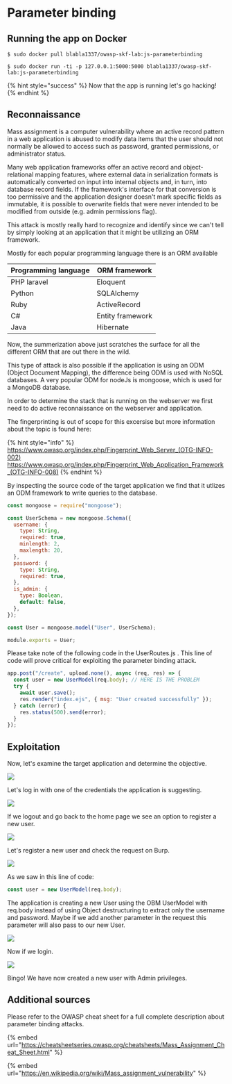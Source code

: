 # Parameter binding

## Running the app on Docker

```
$ sudo docker pull blabla1337/owasp-skf-lab:js-parameterbinding
```

```
$ sudo docker run -ti -p 127.0.0.1:5000:5000 blabla1337/owasp-skf-lab:js-parameterbinding
```

{% hint style="success" %}
Now that the app is running let's go hacking!
{% endhint %}

## Reconnaissance

Mass assignment is a computer vulnerability where an active record pattern in a web application is abused to modify data items that the user should not normally be allowed to access such as password, granted permissions, or administrator status.

Many web application frameworks offer an active record and object-relational mapping features, where external data in serialization formats is automatically converted on input into internal objects and, in turn, into database record fields. If the framework's interface for that conversion is too permissive and the application designer doesn't mark specific fields as immutable, it is possible to overwrite fields that were never intended to be modified from outside (e.g. admin permissions flag).

This attack is mostly really hard to recognize and identify since we can't tell
by simply looking at an application that it might be utilizing an ORM framework.

Mostly for each popular programming language there is an ORM available

| Programming language | ORM framework    |
| -------------------- | ---------------- |
| PHP laravel          | Eloquent         |
| Python               | SQLAlchemy       |
| Ruby                 | ActiveRecord     |
| C#                   | Entity framework |
| Java                 | Hibernate        |

Now, the summerization above just scratches the surface for all the different ORM
that are out there in the wild.

This type of attack is also possible if the application is using an ODM (Object Document Mapping), the difference being ODM is used with NoSQL databases. A very popular ODM for nodeJs is mongoose, which is used for a MongoDB database.

In order to determine the stack that is running on the webserver we first need to
do active reconnaissance on the webserver and application.

The fingerprinting is out of scope for this excersise but more information about the
topic is found here:

{% hint style="info" %}
https://www.owasp.org/index.php/Fingerprint_Web_Server_(OTG-INFO-002)
https://www.owasp.org/index.php/Fingerprint_Web_Application_Framework_(OTG-INFO-008)
{% endhint %}

By inspecting the source code of the target application we find
that it utlizes an ODM framework to write queries to the database.

```javascript
const mongoose = require("mongoose");

const UserSchema = new mongoose.Schema({
  username: {
    type: String,
    required: true,
    minlength: 2,
    maxlength: 20,
  },
  password: {
    type: String,
    required: true,
  },
  is_admin: {
    type: Boolean,
    default: false,
  },
});

const User = mongoose.model("User", UserSchema);

module.exports = User;
```

Please take note of the following code in the UserRoutes.js . This line of code will prove critical for exploiting the parameter binding attack.

```javascript
app.post("/create", upload.none(), async (req, res) => {
  const user = new UserModel(req.body); // HERE IS THE PROBLEM
  try {
    await user.save();
    res.render("index.ejs", { msg: "User created successfully" });
  } catch (error) {
    res.status(500).send(error);
  }
});
```

## Exploitation

Now, let's examine the target application and determine the objective.

![](../../.gitbook/assets/nodejs/ParameterBinding/1.png)

Let's log in with one of the credentials the application is suggesting.

![](../../.gitbook/assets/nodejs/ParameterBinding/2.png)

If we logout and go back to the home page we see an option to register a new user.

![](../../.gitbook/assets/nodejs/ParameterBinding/3.png)

Let's register a new user and check the request on Burp.

![](../../.gitbook/assets/nodejs/ParameterBinding/4.png)

As we saw in this line of code:

```javascript
const user = new UserModel(req.body);
```

The application is creating a new User using the OBM UserModel with req.body instead of using Object destructuring to extract only the username and password.
Maybe if we add another parameter in the request this parameter will also pass to our new User.

![](../../.gitbook/assets/nodejs/ParameterBinding/5.png)

Now if we login.

![](../../.gitbook/assets/nodejs/ParameterBinding/6.png)

Bingo! We have now created a new user with Admin privileges.

## Additional sources

Please refer to the OWASP cheat sheet for a full complete description about parameter binding attacks.

{% embed url="https://cheatsheetseries.owasp.org/cheatsheets/Mass_Assignment_Cheat_Sheet.html" %}

{% embed url="https://en.wikipedia.org/wiki/Mass_assignment_vulnerability" %}
